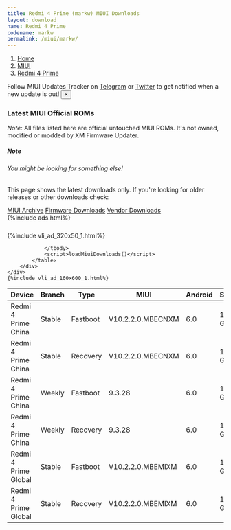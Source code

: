 ```yaml
---
title: Redmi 4 Prime (markw) MIUI Downloads
layout: download
name: Redmi 4 Prime
codename: markw
permalink: /miui/markw/
---
```

<nav aria-label="breadcrumb">
    <ol class="breadcrumb">
        <li class="breadcrumb-item"><a href="/">Home</a></li>
        <li class="breadcrumb-item"><a href="/miui/">MIUI</a></li>
        <li class="breadcrumb-item active" aria-current="page"><a href="/miui/markw/">Redmi 4 Prime</a></li>
    </ol>
</nav>
<div class="alert alert-primary alert-dismissible fade show" role="alert">
    Follow MIUI Updates Tracker on <a href="https://t.me/MIUIUpdatesTracker" class="alert-link">Telegram</a>
     or <a href="https://twitter.com/MiFwUpdater" class="alert-link">Twitter</a> to get notified when a new update is out!
    <button type="button" class="close" data-dismiss="alert" aria-label="Close">
        <span aria-hidden="true">&times;</span>
    </button>
</div>

### Latest MIUI Official ROMs
*Note*: All files listed here are official untouched MIUI ROMs. It's not owned, modified or modded by XM Firmware Updater.
<div class="card">
  <div class="card-body">
    <h5 class="card-title">Note</h5>
    <h6 class="card-subtitle mb-2 text-muted">You might be looking for something else!</h6>
    <p class="card-text">This page shows the latest downloads only.
     If you're looking for older releases or other downloads check:</p>
    <a href="/archive/miui/markw/" class="card-link">MIUI Archive</a>
    <a href="/firmware/markw/" class="card-link">Firmware Downloads</a>
    <a href="/vendor/markw/" class="card-link">Vendor Downloads</a>
  </div>
</div>
{%include ads.html%}
<div class="row justify-content-center">
    <div class="col-10">
        <div class="table-responsive-md" style="margin-top: 25px;">
            {%include vli_ad_320x50_1.html%}
            <table id="miui" class="display dt-responsive nowrap compact table table-striped table-hover table-sm">
                <thead class="thead-dark">
                    <tr>
                        <th data-ref="device">Device</th>
                        <th data-ref="branch">Branch</th>
                        <th data-ref="type">Type</th>
                        <th data-ref="miui">MIUI</th>
                        <th data-ref="android">Android</th>
                        <th data-ref="size">Size</th>
                        <th data-ref="size">Date</th>
                        <th data-ref="link">Link</th>
                    </tr>
                </thead>
                <tbody>
                <tr><td>Redmi 4 Prime China</td><td>Stable</td><td>Fastboot</td><td>V10.2.2.0.MBECNXM</td><td>6.0</td><td>1.8 GB</td><td>2019-05-21</td><td><a href="/miui/markw/stable/V10.2.2.0.MBECNXM/">Download</a></td></tr>
<tr><td>Redmi 4 Prime China</td><td>Stable</td><td>Recovery</td><td>V10.2.2.0.MBECNXM</td><td>6.0</td><td>1.7 GB</td><td>2019-05-21</td><td><a href="/miui/markw/stable/V10.2.2.0.MBECNXM/">Download</a></td></tr>
<tr><td>Redmi 4 Prime China</td><td>Weekly</td><td>Fastboot</td><td>9.3.28</td><td>6.0</td><td>1.8 GB</td><td>2019-03-29</td><td><a href="/miui/markw/weekly/9.3.28/">Download</a></td></tr>
<tr><td>Redmi 4 Prime China</td><td>Weekly</td><td>Recovery</td><td>9.3.28</td><td>6.0</td><td>1.6 GB</td><td>2019-03-29</td><td><a href="/miui/markw/weekly/9.3.28/">Download</a></td></tr>
<tr><td>Redmi 4 Prime Global</td><td>Stable</td><td>Fastboot</td><td>V10.2.2.0.MBEMIXM</td><td>6.0</td><td>1.7 GB</td><td>2019-05-20</td><td><a href="/miui/markw/stable/V10.2.2.0.MBEMIXM/">Download</a></td></tr>
<tr><td>Redmi 4 Prime Global</td><td>Stable</td><td>Recovery</td><td>V10.2.2.0.MBEMIXM</td><td>6.0</td><td>1.5 GB</td><td>2019-05-20</td><td><a href="/miui/markw/stable/V10.2.2.0.MBEMIXM/">Download</a></td></tr>

                </tbody>
                <script>loadMiuiDownloads()</script>
            </table>
        </div>
    </div>
    {%include vli_ad_160x600_1.html%}
</div>
